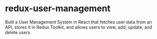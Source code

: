 # redux-user-management
Built a User Management System in React that fetches user data from an API, stores it in Redux Toolkit, and allows users to view, add, update, and delete users.
